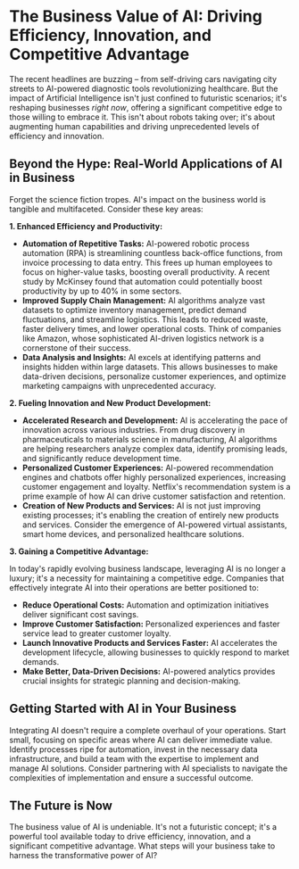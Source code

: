 # The Business Value of AI: Driving Efficiency, Innovation, and Competitive Advantage

The recent headlines are buzzing –  from self-driving cars navigating city streets to AI-powered diagnostic tools revolutionizing healthcare.  But the impact of Artificial Intelligence isn't just confined to futuristic scenarios; it's reshaping businesses *right now*, offering a significant competitive edge to those willing to embrace it. This isn't about robots taking over; it's about augmenting human capabilities and driving unprecedented levels of efficiency and innovation.

## Beyond the Hype: Real-World Applications of AI in Business

Forget the science fiction tropes.  AI's impact on the business world is tangible and multifaceted.  Consider these key areas:

**1. Enhanced Efficiency and Productivity:**

* **Automation of Repetitive Tasks:** AI-powered robotic process automation (RPA) is streamlining countless back-office functions, from invoice processing to data entry. This frees up human employees to focus on higher-value tasks, boosting overall productivity.  A recent study by McKinsey found that automation could potentially boost productivity by up to 40% in some sectors.
* **Improved Supply Chain Management:** AI algorithms analyze vast datasets to optimize inventory management, predict demand fluctuations, and streamline logistics. This leads to reduced waste, faster delivery times, and lower operational costs.  Think of companies like Amazon, whose sophisticated AI-driven logistics network is a cornerstone of their success.
* **Data Analysis and Insights:** AI excels at identifying patterns and insights hidden within large datasets. This allows businesses to make data-driven decisions, personalize customer experiences, and optimize marketing campaigns with unprecedented accuracy.

**2. Fueling Innovation and New Product Development:**

* **Accelerated Research and Development:** AI is accelerating the pace of innovation across various industries.  From drug discovery in pharmaceuticals to materials science in manufacturing, AI algorithms are helping researchers analyze complex data, identify promising leads, and significantly reduce development time.
* **Personalized Customer Experiences:** AI-powered recommendation engines and chatbots offer highly personalized experiences, increasing customer engagement and loyalty.  Netflix's recommendation system is a prime example of how AI can drive customer satisfaction and retention.
* **Creation of New Products and Services:** AI is not just improving existing processes; it's enabling the creation of entirely new products and services.  Consider the emergence of AI-powered virtual assistants, smart home devices, and personalized healthcare solutions.

**3. Gaining a Competitive Advantage:**

In today's rapidly evolving business landscape, leveraging AI is no longer a luxury; it's a necessity for maintaining a competitive edge.  Companies that effectively integrate AI into their operations are better positioned to:

* **Reduce Operational Costs:** Automation and optimization initiatives deliver significant cost savings.
* **Improve Customer Satisfaction:** Personalized experiences and faster service lead to greater customer loyalty.
* **Launch Innovative Products and Services Faster:** AI accelerates the development lifecycle, allowing businesses to quickly respond to market demands.
* **Make Better, Data-Driven Decisions:** AI-powered analytics provides crucial insights for strategic planning and decision-making.


## Getting Started with AI in Your Business

Integrating AI doesn't require a complete overhaul of your operations.  Start small, focusing on specific areas where AI can deliver immediate value.  Identify processes ripe for automation, invest in the necessary data infrastructure, and build a team with the expertise to implement and manage AI solutions.  Consider partnering with AI specialists to navigate the complexities of implementation and ensure a successful outcome.


## The Future is Now

The business value of AI is undeniable.  It's not a futuristic concept; it's a powerful tool available today to drive efficiency, innovation, and a significant competitive advantage.  What steps will your business take to harness the transformative power of AI?
